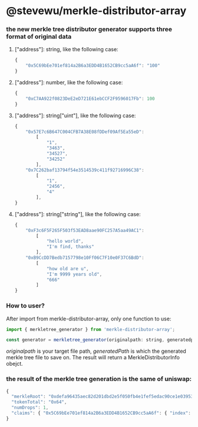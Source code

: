 # @stevewu/merkle-distributor-array

### **the new merkle tree distributor generator supports three format of original data**

1. ["address"]: string, like the following case:

    ```javascript
    {
        "0x5C69bEe701ef814a2B6a3EDD4B1652CB9cc5aA6f": "100"
    }

2. ["address"]: number, like the following case:

    ```javascript
    {
        "0xC7AA922f0823DeE2eD721E61ebCCF2F9596017Fb": 100
    }

3. ["address"]: string["uint"], like the following case:

    ```javascript
    {
        "0x57E7c6B647C004CFB7A38E08fDDef09Af5Ea55eD": 
            [
                "1",
                "3463",
                "34527",
                "34252"
            ],
        "0x7C262baf13794f54e3514539c411f92716996C38": 
            [
                "1",
                "2456",
                "4"
            ],
    }

4. ["address"]: string["string"], like the following case:

    ```javascript
    {
        "0xF3c6F5F265F503f53EAD8aae90FC257A5aa49AC1": 
            [
                "hello world",
                "I'm find, thanks"
            ],
        "0xB9CcDD7Bedb7157798e10Ff06C7F10e0F37C6BdD": 
            [
                "how old are u",
                "I'm 9999 years old",
                "666"
            ]
    }

### **How to user?**

After import from merkle-distributor-array, only one function to use:

```javascript
import { merkletree_generator } from 'merkle-distributor-array';

const generator = merkletree_generator(originalpath: string, generatedpath: string);
```

*originalpath* is your target file path, *generatedPath* is which the generated merkle tree file to save on. The result will return a MerkleDistributorInfo obejct.



### **the result of the merkle tree generation is the same of uniswap:**

```javascript
{
  "merkleRoot": "0xdefa96435aec82d201dbd2e5f050fb4e1fef5edac90ce1e03953f916a5e1132d",
  "tokenTotal": "0x64",
  "numDrops": 1,
  "claims": { "0x5C69bEe701ef814a2B6a3EDD4B1652CB9cc5aA6f": { "index": 0, "amount": "0x64", "proof": [] } }
}
